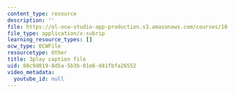 ```yaml
---
content_type: resource
description: ''
file: https://ol-ocw-studio-app-production.s3.amazonaws.com/courses/18-06sc-linear-algebra-fall-2011/88c9d0198d5a5b3b81e6d41fbfa26552_cdZnhQjJu4I.vtt
file_type: application/x-subrip
learning_resource_types: []
ocw_type: OCWFile
resourcetype: Other
title: 3play caption file
uid: 88c9d019-8d5a-5b3b-81e6-d41fbfa26552
video_metadata:
  youtube_id: null
---
```

